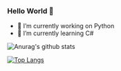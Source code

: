### Hello World 👋

- 🔭 I’m currently working on Python
- 🌱 I’m currently learning C#

![Anurag's github stats](https://github-readme-stats.vercel.app/api?username=LittleNightmare&show_icons=true&count_private=true)

[![Top Langs](https://github-readme-stats.vercel.app/api/top-langs/?username=LittleNightmare&hide=javascript,html,css)](https://github.com/anuraghazra/github-readme-stats)

<!--
**LittleNightmare/LittleNightmare** is a ✨ _special_ ✨ repository because its `README.md` (this file) appears on your GitHub profile.

Here are some ideas to get you started:

- 🔭 I’m currently working on ...
- 🌱 I’m currently learning ...
- 👯 I’m looking to collaborate on ...
- 🤔 I’m looking for help with ...
- 💬 Ask me about ...
- 📫 How to reach me: ...
- 😄 Pronouns: ...
- ⚡ Fun fact: ...
-->
